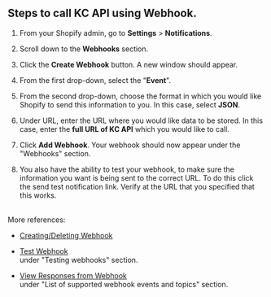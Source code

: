 ## Steps to call KC API using Webhook.

1. From your Shopify admin, go to **Settings** > **Notifications**.
1. Scroll down to the **Webhooks** section.

1. Click the **Create Webhook** button. A new window should appear.

1. From the first drop-down, select the "**Event**".

1. From the second drop-down, choose the format in which you would like Shopify to send this information to you. In this case, select **JSON**.

1. Under URL, enter the URL where you would like data to be stored. In this case, enter the **full URL of KC API** which you would like to call.

1. Click **Add Webhook**. Your webhook should now appear under the "Webhooks" section.

1. You also have the ability to test your webhook, to make sure the information you want is being sent to the correct URL. To do this click the send test notification link. Verify at the URL that you specified that this works.


<br/>More references:
- [Creating/Deleting Webhook](https://help.shopify.com/en/manual/orders/notifications/webhooks)

- [Test Webhook](https://shopify.dev/tutorials/manage-webhooks)
<br/>under "Testing webhooks" section.

- [View Responses from Webhook](https://shopify.dev/docs/admin-api/rest/reference/events/webhook)
<br/>under "List of supported webhook events and topics" section.
